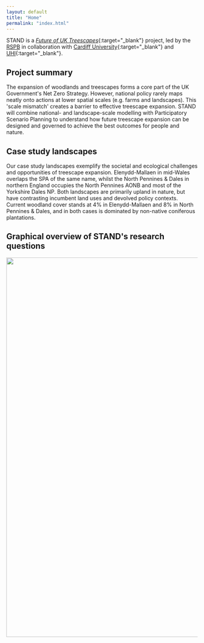 ```yaml
---
layout: default
title: "Home"
permalink: "index.html"
---
```


STAND is a [*Future of UK Treescapes*](https://www.uktreescapes.org/){:target="_blank"} project, led by the [RSPB](https://www.rspb.org.uk/our-work/conservation/centre-for-conservation-science/) in collaboration with [Cardiff University](https://www.cardiff.ac.uk/social-sciences){:target="_blank"} and [UHI](https://www.inverness.uhi.ac.uk/research/forestry-and-conservation-group/){:target="_blank"}.

## Project summary 
The expansion of woodlands and treescapes forms a core part of the UK Government's Net Zero Strategy. However, national policy rarely maps neatly onto actions at lower spatial scales (e.g. farms and landscapes). This 'scale mismatch' creates a barrier to effective treescape expansion. STAND will combine national- and landscape-scale modelling with Participatory Scenario Planning to understand how future treescape expansion can be designed and governed to achieve the best outcomes for people and nature.

## Case study landscapes
Our case study landscapes exemplify the societal and ecological challenges and opportunities of treescape expansion. Elenydd-Mallaen in mid-Wales overlaps the SPA of the same name, whilst the North Pennines & Dales in northern England occupies the North Pennines AONB and most of the Yorkshire Dales NP. Both landscapes are primarily upland in nature, but have contrasting incumbent land uses and devolved policy contexts. Current woodland cover stands at 4% in Elenydd-Mallaen and 8% in North Pennines & Dales, and in both cases is dominated by non-native coniferous plantations. 

## Graphical overview of STAND's research questions
<img src="/stand/assets/img/STAND-diagram.png" width=1000>
